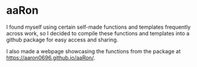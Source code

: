 # aaRon

I found myself using certain self-made functions and templates frequently across work, so I decided to compile these functions and templates into a github package for easy access and sharing.

I also made a webpage showcasing the functions from the package at https://aaron0696.github.io/aaRon/.

